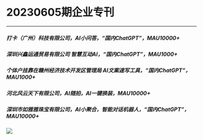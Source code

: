 # 20230605期企业专刊

----------
##### 打卡（广州）科技有限公司，AI小问答，“国内ChatGPT”，MAU10000+
##### 深圳兴鑫运通贸易有限公司 智慧互动AI，“国内ChatGPT”，MAU1000+
##### 个体户挂靠在赣州经济技术开发区管理局 AI文案速写工具，“国内ChatGPT”，MAU1000+
##### 河北风云天下有限公司，AI随拍，AI一键换装，MAU10000+
##### 深圳市如雅雅珠宝有限公司，AI小聚合，智能对话机器人，“国内ChatGPT”，MAU10000+

<p>
  <img src="https://foruda.gitee.com/images/1685410349936737076/524ad704_6522093.png"/>
</p>

